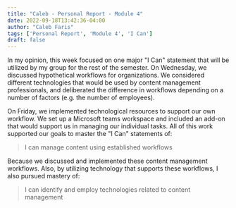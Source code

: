 ```yaml
---
title: "Caleb - Personal Report - Module 4"
date: 2022-09-18T13:42:36-04:00
author: "Caleb Faris"
tags: ['Personal Report', 'Module 4', 'I Can']
draft: false
---
```


In my opinion, this week focused on one major "I Can" statement that will be utilized by my group for the rest of the semester. On Wednesday, we discussed hypothetical workflows for organizations. We considered different technologies that would be used by content management professionals, and deliberated the difference in workflows depending on a number of factors (e.g. the number of employees). 

On Friday, we implemented technological resources to support our own workflow. We set up a Microsoft teams workspace and included an add-on that would support us in managing our individual tasks. All of this work supported our goals to master the "I Can" statements of: 
>I can manage content using established workflows

Because we discussed and implemented these content management workflows. Also, by utilizing technology that supports these workflows, I also pursued mastery of:

>I can identify and employ technologies related to content management
